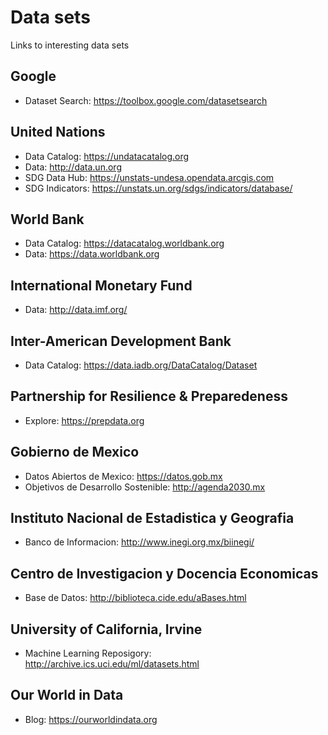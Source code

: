 # Data sets
Links to interesting data sets

## Google
* Dataset Search: https://toolbox.google.com/datasetsearch

## United Nations
* Data Catalog: https://undatacatalog.org
* Data: http://data.un.org
* SDG Data Hub: https://unstats-undesa.opendata.arcgis.com
* SDG Indicators: https://unstats.un.org/sdgs/indicators/database/ 

## World Bank
* Data Catalog: https://datacatalog.worldbank.org
* Data: https://data.worldbank.org 

## International Monetary Fund
* Data: http://data.imf.org/

## Inter-American Development Bank
* Data Catalog: https://data.iadb.org/DataCatalog/Dataset 

## Partnership for Resilience & Preparedeness
* Explore: https://prepdata.org

## Gobierno de Mexico
* Datos Abiertos de Mexico: https://datos.gob.mx 
* Objetivos de Desarrollo Sostenible: http://agenda2030.mx

## Instituto Nacional de Estadistica y Geografia
* Banco de Informacion: http://www.inegi.org.mx/biinegi/

## Centro de Investigacion y Docencia Economicas
* Base de Datos: http://biblioteca.cide.edu/aBases.html

## University of California, Irvine
* Machine Learning Reposigory: http://archive.ics.uci.edu/ml/datasets.html

## Our World in Data
* Blog: https://ourworldindata.org
